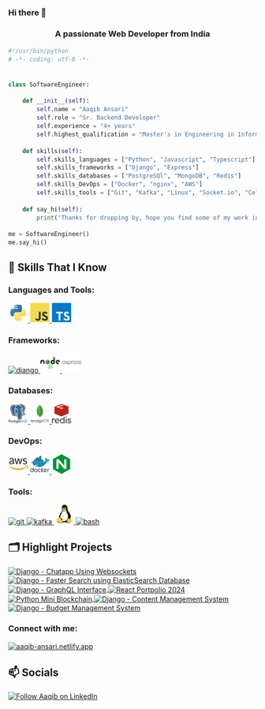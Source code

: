 ### Hi there 👋

<h3 align="center">A passionate Web Developer from India</h3>

```python
#!/usr/bin/python
# -*- coding: utf-8 -*-


class SoftwareEngineer:

    def __init__(self):
        self.name = "Aaqib Ansari"
        self.role = "Sr. Backend Developer"
        self.experience = "4+ years"
        self.highest_qualification = "Master's in Engineering in Information Technology"

    def skills(self):
        self.skills_languages = ["Python", "Javascript", "Typescript"]
        self.skills_frameworks = ["Django", "Express"]
        self.skills_databases = ["PostgreSQl", "MongoDB", "Redis"]
        self.skills_DevOps = ["Docker", "nginx", "AWS"]
        self.skills_tools = ["Git", "Kafka", "Linux", "Socket.io", "Celery", "REST APIs", "Microservice Architecture", "Visual Studios Code", "Postman Collection"]

    def say_hi(self):
        print("Thanks for dropping by, hope you find some of my work interesting.")

me = SoftwareEngineer()
me.say_hi()
```

## :book: Skills That I Know


<h3 align="left">Languages and Tools:</h3>
<a href="https://www.python.org" target="_blank" rel="noreferrer"> <img src="https://raw.githubusercontent.com/devicons/devicon/master/icons/python/python-original.svg" alt="python" width="40" height="40"/> </a>
<a href="https://developer.mozilla.org/en-US/docs/Web/JavaScript" target="_blank" rel="noreferrer"> <img src="https://raw.githubusercontent.com/devicons/devicon/master/icons/javascript/javascript-original.svg" alt="javascript" width="40" height="40"/> </a>
<a href="https://www.typescriptlang.org/" target="_blank" rel="noreferrer"> <img src="https://raw.githubusercontent.com/devicons/devicon/master/icons/typescript/typescript-original.svg" alt="typescript" width="40" height="40"/> </a>


<h3 align="left">Frameworks:</h3>
<a href="https://www.djangoproject.com/" target="_blank" rel="noreferrer"> <img src="https://cdn.worldvectorlogo.com/logos/django.svg" alt="django" width="40" height="40"/> </a>
<a href="https://nodejs.org" target="_blank" rel="noreferrer"> <img src="https://raw.githubusercontent.com/devicons/devicon/master/icons/nodejs/nodejs-original-wordmark.svg" alt="nodejs" width="40" height="40"/> </a>
<a href="https://expressjs.com" target="_blank" rel="noreferrer"> <img src="https://raw.githubusercontent.com/devicons/devicon/master/icons/express/express-original-wordmark.svg" alt="express" width="40" height="40"/> </a>


<h3 align="left">Databases:</h3>
<a href="https://www.postgresql.org" target="_blank" rel="noreferrer"> <img src="https://raw.githubusercontent.com/devicons/devicon/master/icons/postgresql/postgresql-original-wordmark.svg" alt="postgresql" width="40" height="40"/> </a>
<a href="https://www.mongodb.com/" target="_blank" rel="noreferrer"> <img src="https://raw.githubusercontent.com/devicons/devicon/master/icons/mongodb/mongodb-original-wordmark.svg" alt="mongodb" width="40" height="40"/> </a> 
<a href="https://redis.io" target="_blank" rel="noreferrer"> <img src="https://raw.githubusercontent.com/devicons/devicon/master/icons/redis/redis-original-wordmark.svg" alt="redis" width="40" height="40"/> </a>


<h3 align="left">DevOps:</h3>
<a href="https://aws.amazon.com" target="_blank" rel="noreferrer"> <img src="https://raw.githubusercontent.com/devicons/devicon/master/icons/amazonwebservices/amazonwebservices-original-wordmark.svg" alt="aws" width="40" height="40"/> </a>
<a href="https://www.docker.com/" target="_blank" rel="noreferrer"> <img src="https://raw.githubusercontent.com/devicons/devicon/master/icons/docker/docker-original-wordmark.svg" alt="docker" width="40" height="40"/> </a> 
<a href="https://www.nginx.com" target="_blank" rel="noreferrer"> <img src="https://raw.githubusercontent.com/devicons/devicon/master/icons/nginx/nginx-original.svg" alt="nginx" width="40" height="40"/> </a>


<h3 align="left">Tools:</h3>
<a href="https://git-scm.com/" target="_blank" rel="noreferrer"> <img src="https://www.vectorlogo.zone/logos/git-scm/git-scm-icon.svg" alt="git" width="40" height="40"/> </a>
<a href="https://kafka.apache.org/" target="_blank" rel="noreferrer"> <img src="https://www.vectorlogo.zone/logos/apache_kafka/apache_kafka-icon.svg" alt="kafka" width="40" height="40"/> </a> <a href="https://www.linux.org/" target="_blank" rel="noreferrer"> <img src="https://raw.githubusercontent.com/devicons/devicon/master/icons/linux/linux-original.svg" alt="linux" width="40" height="40"/> </a>
<a href="https://www.gnu.org/software/bash/" target="_blank" rel="noreferrer"> <img src="https://www.vectorlogo.zone/logos/gnu_bash/gnu_bash-icon.svg" alt="bash" width="40" height="40"/> </a> 


<!-- 
<a href="https://www.w3.org/html/" target="_blank" rel="noreferrer"> <img src="https://raw.githubusercontent.com/devicons/devicon/master/icons/html5/html5-original-wordmark.svg" alt="html5" width="40" height="40"/> </a> 

<a href="https://www.w3schools.com/css/" target="_blank" rel="noreferrer"> <img src="https://raw.githubusercontent.com/devicons/devicon/master/icons/css3/css3-original-wordmark.svg" alt="css3" width="40" height="40"/> </a>

<a href="https://reactjs.org/" target="_blank" rel="noreferrer"> <img src="https://raw.githubusercontent.com/devicons/devicon/master/icons/react/react-original-wordmark.svg" alt="react" width="40" height="40"/> </a>
-->


## 🗂️ Highlight Projects

<a href="https://github.com/Aaqib-A/django-chatapp">
  <img align="center" src="https://github-readme-stats.vercel.app/api/pin/?username=Aaqib-A&repo=django-chatapp&show_icons=true&line_height=27&title_color=6aa6f8&text_color=8a919a&icon_color=6aa6f8&bg_color=22272e" alt="Django - Chatapp Using Websockets" />
</a>

<a href="https://github.com/Aaqib-A/django-elasticsearch ">
  <img align="center" src="https://github-readme-stats.vercel.app/api/pin/?username=Aaqib-A&repo=django-elasticsearch&show_icons=true&line_height=27&title_color=6aa6f8&text_color=8a919a&icon_color=6aa6f8&bg_color=22272e" alt="Django - Faster Search using ElasticSearch Database" />
</a>

<a href="https://github.com/Aaqib-A/django-graphql">
  <img align="center" src="https://github-readme-stats.vercel.app/api/pin/?username=Aaqib-A&repo=django-graphql&show_icons=true&line_height=27&title_color=6aa6f8&text_color=8a919a&icon_color=6aa6f8&bg_color=22272e" alt="Django - GraphQL Interface" />
</a>

<a href="https://github.com/Aaqib-A/react-portpolio-2024">
  <img align="center" src="https://github-readme-stats.vercel.app/api/pin/?username=Aaqib-A&repo=react-portpolio-2024&show_icons=true&line_height=27&title_color=6aa6f8&text_color=8a919a&icon_color=6aa6f8&bg_color=22272e" alt="React Portpolio 2024" />
</a>

<a href="https://github.com/Aaqib-A/mini-blockchain">
  <img align="center" src="https://github-readme-stats.vercel.app/api/pin/?username=Aaqib-A&repo=mini-blockchain&show_icons=true&line_height=27&title_color=6aa6f8&text_color=8a919a&icon_color=6aa6f8&bg_color=22272e" alt="Python Mini Blockchain" />
</a>

<a href="https://github.com/Aaqib-A/Django-Content-Management-System-">
  <img align="center" src="https://github-readme-stats.vercel.app/api/pin/?username=Aaqib-A&repo=Django-Content-Management-System-&show_icons=true&line_height=27&title_color=6aa6f8&text_color=8a919a&icon_color=6aa6f8&bg_color=22272e" alt="Django - Content Management System" />
</a>

<a href="https://github.com/Aaqib-A/budget-management-backend">
  <img align="center" src="https://github-readme-stats.vercel.app/api/pin/?username=Aaqib-A&repo=budget-management-backend&show_icons=true&line_height=27&title_color=6aa6f8&text_color=8a919a&icon_color=6aa6f8&bg_color=22272e" alt="Django - Budget Management System" />
</a>


<h3 align="left">Connect with me:</h3>
<p align="left">
<a href="https://aaqib-ansari.netlify.app" target="blank"><img align="center" src="https://raw.githubusercontent.com/rahuldkjain/github-profile-readme-generator/master/src/images/icons/Social/devto.svg" alt="aaqib-ansari.netlify.app" height="30" width="40" /></a>
</p>


## 📫 Socials



[<img src="https://img.shields.io/static/v1?message=LinkedIn&logo=linkedin&label=&color=0077B5&logoColor=white&labelColor=&style=for-the-badge" height="35" align="center" alt="Follow Aaqib on LinkedIn" title="Follow Aaqib on LinkedIn" />](https://linkedin.com/in/aaqib-ansari-8021118a)

<!--
**Aaqib-A/Aaqib-A** is a ✨ _special_ ✨ repository because its `README.md` (this file) appears on your GitHub profile.

Here are some ideas to get you started:

- 🔭 I’m currently working on ...
- 🌱 I’m currently learning ...
- 👯 I’m looking to collaborate on ...
- 🤔 I’m looking for help with ...
- 💬 Ask me about ...
- 📫 How to reach me: ...
- 😄 Pronouns: ...
- ⚡ Fun fact: ...
-->
